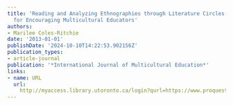 ```yaml
---
title: 'Reading and Analyzing Ethnographies through Literature Circles: A Praxis Model
  for Encouraging Multicultural Educators'
authors:
- Marilee Coles-Ritchie
date: '2013-01-01'
publishDate: '2024-10-10T14:22:53.902156Z'
publication_types:
- article-journal
publication: '*International Journal of Multicultural Education*'
links:
- name: URL
  url: 
    http://myaccess.library.utoronto.ca/login?qurl=https://www.proquest.com/docview/1826536055?accountid=14771&bdid=38382&_bd=Futr1FUFmGHfz6ZyiKz4ubxL7BY%3D
---
```

